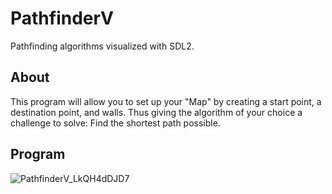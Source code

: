 # PathfinderV
Pathfinding algorithms visualized with SDL2.

## About
This program will allow you to set up your "Map" by creating a start point, a destination point, and walls. Thus giving the algorithm of your choice a challenge to solve: Find the shortest path possible.

## Program
 ![PathfinderV_LkQH4dDJD7](https://user-images.githubusercontent.com/47288337/132976839-f94ec50f-e206-43ce-9889-d492ecf5b9af.png)
